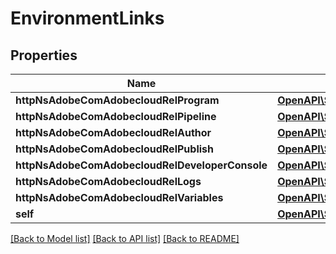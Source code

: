 # EnvironmentLinks

## Properties
Name | Type | Description | Notes
------------ | ------------- | ------------- | -------------
**httpNsAdobeComAdobecloudRelProgram** | [**OpenAPI\Server\Model\HalLink**](HalLink.md) |  | [optional] 
**httpNsAdobeComAdobecloudRelPipeline** | [**OpenAPI\Server\Model\HalLink**](HalLink.md) |  | [optional] 
**httpNsAdobeComAdobecloudRelAuthor** | [**OpenAPI\Server\Model\HalLink**](HalLink.md) |  | [optional] 
**httpNsAdobeComAdobecloudRelPublish** | [**OpenAPI\Server\Model\HalLink**](HalLink.md) |  | [optional] 
**httpNsAdobeComAdobecloudRelDeveloperConsole** | [**OpenAPI\Server\Model\HalLink**](HalLink.md) |  | [optional] 
**httpNsAdobeComAdobecloudRelLogs** | [**OpenAPI\Server\Model\HalLink**](HalLink.md) |  | [optional] 
**httpNsAdobeComAdobecloudRelVariables** | [**OpenAPI\Server\Model\HalLink**](HalLink.md) |  | [optional] 
**self** | [**OpenAPI\Server\Model\HalLink**](HalLink.md) |  | [optional] 

[[Back to Model list]](../README.md#documentation-for-models) [[Back to API list]](../README.md#documentation-for-api-endpoints) [[Back to README]](../README.md)


